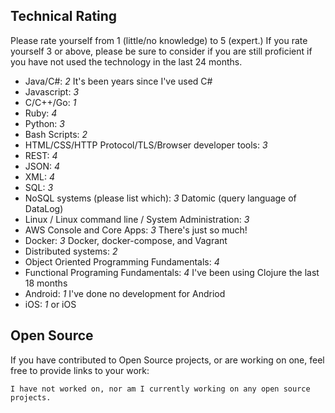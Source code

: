 ## Technical Rating

Please rate yourself from 1 (little/no knowledge) to 5 (expert.) If you rate yourself 3 or above, please be sure to consider if you are still proficient if you have not used the technology in the last 24 months.

* Java/C#:
    *2* It's been years since I've used C#
* Javascript:
    *3*
* C/C++/Go:
    *1*
* Ruby:
  *4*
* Python:
  *3*
* Bash Scripts:
  *2*
* HTML/CSS/HTTP Protocol/TLS/Browser developer tools:
  *3*
* REST:
  *4*
* JSON:
  *4*
* XML:
  *4*
* SQL:
  *3*
* NoSQL systems (please list which):
  *3* Datomic (query language of DataLog)
* Linux / Linux command line / System Administration:
  *3*
* AWS Console and Core Apps:
  *3* There's just so much!
* Docker:
  *3* Docker, docker-compose, and Vagrant
* Distributed systems:
  *2*
* Object Oriented Programming Fundamentals:
  *4*
* Functional Programing Fundamentals:
  *4* I've been using Clojure the last 18 months
* Android:
  *1* I've done no development for Andriod
* iOS:
  *1* or iOS

## Open Source

If you have contributed to Open Source projects, or are working on one, feel free to provide links to your work:

    I have not worked on, nor am I currently working on any open source projects.
